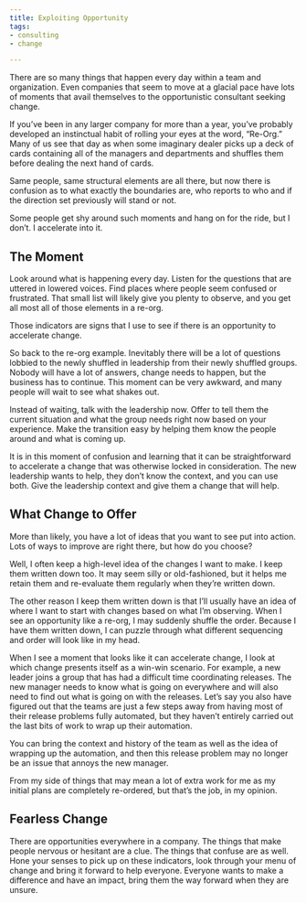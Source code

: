 ```yaml
---
title: Exploiting Opportunity
tags:
- consulting
- change

---
```

There are so many things that happen every day within a team and organization. Even companies that seem to move at a glacial pace have lots of moments that avail themselves to the opportunistic consultant seeking change.

If you’ve been in any larger company for more than a year, you’ve probably developed an instinctual habit of rolling your eyes at the word, “Re-Org.” Many of us see that day as when some imaginary dealer picks up a deck of cards containing all of the managers and departments and shuffles them before dealing the next hand of cards.

Same people, same structural elements are all there, but now there is confusion as to what exactly the boundaries are, who reports to who and if the direction set previously will stand or not.

Some people get shy around such moments and hang on for the ride, but I don’t. I accelerate into it.

## The Moment

Look around what is happening every day. Listen for the questions that are uttered in lowered voices. Find places where people seem confused or frustrated. That small list will likely give you plenty to observe, and you get all most all of those elements in a re-org.

Those indicators are signs that I use to see if there is an opportunity to accelerate change.

So back to the re-org example. Inevitably there will be a lot of questions lobbied to the newly shuffled in leadership from their newly shuffled groups. Nobody will have a lot of answers, change needs to happen, but the business has to continue. This moment can be very awkward, and many people will wait to see what shakes out.

Instead of waiting, talk with the leadership now. Offer to tell them the current situation and what the group needs right now based on your experience. Make the transition easy by helping them know the people around and what is coming up.

It is in this moment of confusion and learning that it can be straightforward to accelerate a change that was otherwise locked in consideration. The new leadership wants to help, they don’t know the context, and you can use both. Give the leadership context and give them a change that will help.

## What Change to Offer

More than likely, you have a lot of ideas that you want to see put into action. Lots of ways to improve are right there, but how do you choose?

Well, I often keep a high-level idea of the changes I want to make. I keep them written down too. It may seem silly or old-fashioned, but it helps me retain them and re-evaluate them regularly when they’re written down.

The other reason I keep them written down is that I’ll usually have an idea of where I want to start with changes based on what I’m observing. When I see an opportunity like a re-org, I may suddenly shuffle the order. Because I have them written down, I can puzzle through what different sequencing and order will look like in my head.

When I see a moment that looks like it can accelerate change, I look at which change presents itself as a win-win scenario. For example, a new leader joins a group that has had a difficult time coordinating releases. The new manager needs to know what is going on everywhere and will also need to find out what is going on with the releases. Let’s say you also have figured out that the teams are just a few steps away from having most of their release problems fully automated, but they haven’t entirely carried out the last bits of work to wrap up their automation.

You can bring the context and history of the team as well as the idea of wrapping up the automation, and then this release problem may no longer be an issue that annoys the new manager.

From my side of things that may mean a lot of extra work for me as my initial plans are completely re-ordered, but that’s the job, in my opinion.

## Fearless Change

There are opportunities everywhere in a company. The things that make people nervous or hesitant are a clue. The things that confuse are as well. Hone your senses to pick up on these indicators, look through your menu of change and bring it forward to help everyone. Everyone wants to make a difference and have an impact, bring them the way forward when they are unsure.